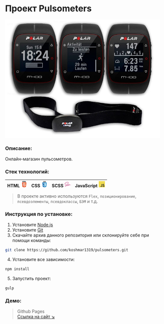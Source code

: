 # Проект Pulsometers

<kbd> <img width="900" height="auto" align="center" alt="Превью проекта" src="./pulsometer_preview.jpg"> </kbd>

### Описание:
Онлайн-магазин пульсометров.

### Стек технологий:

| HTML <code><img  height="20"  src="https://raw.githubusercontent.com/github/explore/80688e429a7d4ef2fca1e82350fe8e3517d3494d/topics/html/html.png"></code> | CSS <code><img  height="20"  src="https://raw.githubusercontent.com/github/explore/80688e429a7d4ef2fca1e82350fe8e3517d3494d/topics/css/css.png"></code> | SCSS <code><img  height="20"  src="https://raw.githubusercontent.com/github/explore/80688e429a7d4ef2fca1e82350fe8e3517d3494d/topics/sass/sass.png"></code> | JavaScript <code><img  height="20"  src="https://raw.githubusercontent.com/github/explore/80688e429a7d4ef2fca1e82350fe8e3517d3494d/topics/javascript/javascript.png"></code> |
|---|---|---|---|

>  В проекте активно используются `Flex`, `позиционирование`, `псевдоэлементы`, `псевдоклассы`,  `БЭМ` и т.д.

### Инструкция по установке:
1. Установите [Node.js](https://nodejs.org/en/ "ссылка на сайт Node.js")
2. Установите [Git](https://git-scm.com/ "ссылка на сайт Git")
3. Скачайте архив данного репозитория или склонируйте себе при помощи команды:
```sh
git clone https://github.com/koshmar1319/pulsometers.git
```
4. Установите все зависимости:
```sh
npm install
```
5. Запустить проект:
```sh
gulp
```

### Демо:
> Github Pages <br/>[Ссылка на сайт :arrow_lower_right:](https://koshmar1319.github.io/pulsometers/index.html "ссылка на сайт")
